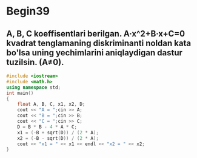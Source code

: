 # Begin39
## A, B, C koeffisentlari berilgan. A·x^2+B·x+C=0 kvadrat tenglamaning diskriminanti noldan kata bo'lsa uning yechimlarini aniqlaydigan dastur tuzilsin. (A≠0).
```cpp
#include <iostream>
#include <math.h>
using namespace std;
int main()
{
    float A, B, C, x1, x2, D;
    cout << "A = ";cin >> A;
    cout << "B = ";cin >> B;
    cout << "C = ";cin >> C;
    D = B * B - 4 * A * C;
    x1 = (-B + sqrt(D)) / (2 * A);
    x2 = (-B - sqrt(D)) / (2 * A);
    cout << "x1 = " << x1 << endl << "x2 = " << x2;
}
```
